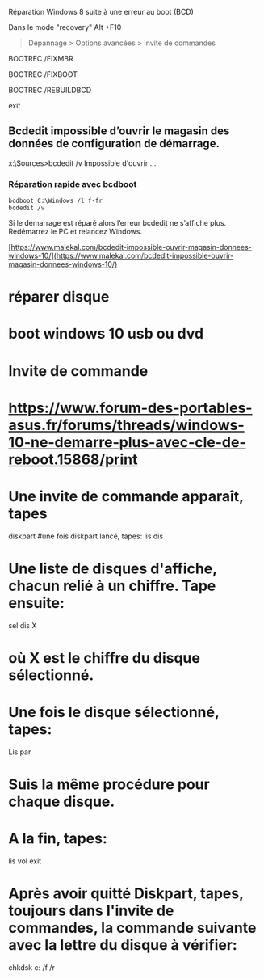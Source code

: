 Réparation Windows 8 suite à une erreur au boot (BCD)

Dans le mode "recovery" Alt +F10

> Dépannage > Options avancées > Invite de commandes

BOOTREC /FIXMBR

BOOTREC /FIXBOOT

BOOTREC /REBUILDBCD

exit

## Bcdedit impossible d’ouvrir le magasin des données de configuration de démarrage.


x:\Sources>bcdedit /v
Impossible d'ouvrir ...

### Réparation rapide avec bcdboot

	bcdboot C:\Windows /l f-fr
	bcdedit /v

Si le démarrage est réparé alors l’erreur bcdedit ne s’affiche plus.
Redémarrez le PC et relancez Windows.

[https://www.malekal.com/bcdedit-impossible-ouvrir-magasin-donnees-windows-10/](https://www.malekal.com/bcdedit-impossible-ouvrir-magasin-donnees-windows-10/)


# réparer disque
# boot windows 10 usb ou dvd
# Invite de commande
# https://www.forum-des-portables-asus.fr/forums/threads/windows-10-ne-demarre-plus-avec-cle-de-reboot.15868/print
# Une invite de commande apparaît, tapes
diskpart
#une fois diskpart lancé, tapes:
lis dis 
# Une liste de disques d'affiche, chacun relié à un chiffre. Tape ensuite:
sel dis X
# où X est le chiffre du disque sélectionné.
# Une fois le disque sélectionné, tapes:
Lis par 
# Suis la même procédure pour chaque disque.
# A la fin, tapes:
lis vol
exit

# Après avoir quitté Diskpart, tapes, toujours dans l'invite de commandes, la commande suivante avec la lettre du disque à vérifier:
chkdsk c: /f /r




